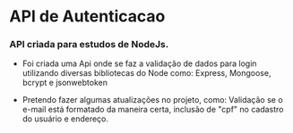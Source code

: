 # API de Autenticacao
 ### API criada para estudos de NodeJs.
 
 
 - Foi criada uma Api onde se faz a validação de dados para login utilizando diversas bibliotecas do Node como: Express, Mongoose, bcrypt e jsonwebtoken
 
 - Pretendo fazer algumas atualizações no projeto, como: Validação se o e-mail está formatado da maneira certa, inclusão de "cpf" no cadastro do usuário e endereço.
